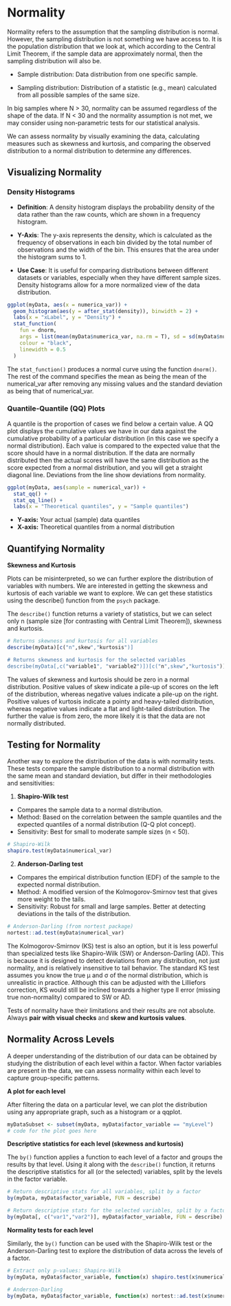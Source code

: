 # Normality

Normality refers to the assumption that the sampling distribution is normal. However, the sampling distribution is not something we have access to. It is the population distribution that we look at, which according to the Central Limit Theorem, if the sample data are approximately normal, then the sampling distribution will also be.

-   Sample distribution: Data distribution from one specific sample.

-   Sampling distribution: Distribution of a statistic (e.g., mean) calculated from all possible samples of the same size.

In big samples where N \> 30, normality can be assumed regardless of the shape of the data. If N \< 30 and the normality assumption is not met, we may consider using non-parametric tests for our statistical analysis.

We can assess normality by visually examining the data, calculating measures such as skewness and kurtosis, and comparing the observed distribution to a normal distribution to determine any differences.

## Visualizing Normality

### Density Histograms

-   **Definition**: A density histogram displays the probability density of the data rather than the raw counts, which are shown in a frequency histogram.

-   **Y-Axis**: The y-axis represents the density, which is calculated as the frequency of observations in each bin divided by the total number of observations and the width of the bin. This ensures that the area under the histogram sums to 1.

-   **Use Case**: It is useful for comparing distributions between different datasets or variables, especially when they have different sample sizes. Density histograms allow for a more normalized view of the data distribution.

```R
ggplot(myData, aes(x = numerica_var)) + 
  geom_histogram(aes(y = after_stat(density)), binwidth = 2) + 
  labs(x = "xLabel", y = "Density") +
  stat_function(
    fun = dnorm, 
    args = list(mean(myData$numerica_var, na.rm = T), sd = sd(myData$numerica_var, na.rm = T)),
    colour = "black",
    linewidth = 0.5
  )
```

The `stat_function()` produces a normal curve using the function `dnorm()`. The rest of the command specifies the mean as being the mean of the numerical_var after removing any missing values and the standard deviation as being that of numerical_var.

### Quantile-Quantile (QQ) Plots

A quantile is the proportion of cases we find below a certain value. A QQ plot displays the cumulative values we have in our data against the cumulative probability of a particular distribution (in this case we specify a normal distribution). Each value is compared to the expected value that the score should have in a normal distribution. If the data are normally distributed then the actual scores will have the same distribution as the score expected from a normal distribution, and you will get a straight diagonal line. Deviations from the line show deviations from normality.

```R 
ggplot(myData, aes(sample = numerical_var)) + 
  stat_qq() + 
  stat_qq_line() +
  labs(x = "Theoretical quantiles", y = "Sample quantiles")
```

-   **Y-axis:** Your actual (sample) data quantiles
-   **X-axis:** Theoretical quantiles from a normal distribution

## Quantifying Normality

**Skewness and Kurtosis**

Plots can be misinterpreted, so we can further explore the distribution of variables with numbers. We are interested in getting the skewness and kurtosis of each variable we want to explore. We can get these statistics using the describe() function from the `psych` package.

The `describe()` function returns a variety of statistics, but we can select only n (sample size [for contrasting with Central Limit Theorem]), skewness and kurtosis.

```R    
# Returns skewness and kurtosis for all variables
describe(myData)[c("n",skew","kurtosis")]

# Returns skewness and kurtosis for the selected variables
describe(myData[,c("variable1", "variable2")])[c("n",skew","kurtosis")]
```

The values of skewness and kurtosis should be zero in a normal distribution. Positive values of skew indicate a pile-up of scores on the left of the distribution, whereas negative values indicate a pile-up on the right. Positive values of kurtosis indicate a pointy and heavy-tailed distribution, whereas negative values indicate a flat and light-tailed distribution. The further the value is from zero, the more likely it is that the data are not normally distributed.

## Testing for Normality

Another way to explore the distribution of the data is with normality tests. These tests compare the sample distribution to a normal distribution with the same mean and standard deviation, but differ in their methodologies and sensitivities:

1.  **Shapiro-Wilk test**

-   Compares the sample data to a normal distribution.
-   Method: Based on the correlation between the sample quantiles and the expected quantiles of a normal distribution (Q-Q plot concept).
-   Sensitivity: Best for small to moderate sample sizes (n \< 50).

```R         
# Shapiro-Wilk
shapiro.test(myData$numerical_var)
```

2.  **Anderson-Darling test**

-   Compares the empirical distribution function (EDF) of the sample to the expected normal distribution.
-   Method: A modified version of the Kolmogorov-Smirnov test that gives more weight to the tails.
-   Sensitivity: Robust for small and large samples. Better at detecting deviations in the tails of the distribution.

```R         
# Anderson-Darling (from nortest package)
nortest::ad.test(myData$numerical_var)
```

The Kolmogorov-Smirnov (KS) test is also an option, but it is less powerful than specialized tests like Shapiro-Wilk (SW) or Anderson-Darling (AD). This is because it is designed to detect deviations from any distribution, not just normality, and is relatively insensitive to tail behavior. The standard KS test assumes you know the true μ and σ of the normal distribution, which is unrealistic in practice. Although this can be adjusted with the Lilliefors correction, KS would still be inclined towards a higher type II error (missing true non-normality) compared to SW or AD.

Tests of normality have their limitations and their results are not absolute. Always **pair with visual checks** and **skew and kurtosis values**.

## Normality Across Levels

A deeper understanding of the distribution of our data can be obtained by studying the distribution of each level within a factor. When factor variables are present in the data, we can assess normality within each level to capture group-specific patterns.

**A plot for each level**

After filtering the data on a particular level, we can plot the distribution using any appropriate graph, such as a histogram or a qqplot.

```R         
myDataSubset <- subset(myData, myData$factor_variable == "myLevel")
# code for the plot goes here
```

**Descriptive statistics for each level (skewness and kurtosis)**

The `by()` function applies a function to each level of a factor and groups the results by that level. Using it along with the `describe()` function, it returns the descriptive statistics for all (or the selected) variables, split by the levels in the factor variable.

```R         
# Return descriptive stats for all variables, split by a factor
by(myData, myData$factor_variable, FUN = describe)

# Return descriptive stats for the selected variables, split by a factor
by(myData[, c("var1","var2")], myData$factor_variable, FUN = describe)
```

**Normality tests for each level**

Similarly, the `by()` function can be used with the Shapiro-Wilk test or the Anderson-Darling test to explore the distribution of data across the levels of a factor.

```R         
# Extract only p-values: Shapiro-Wilk
by(myData, myData$factor_variable, function(x) shapiro.test(x$numerical_var)$p.value)

# Anderson-Darling
by(myData, myData$factor_variable, function(x) nortest::ad.test(x$numerical_var)$p.value)
```
